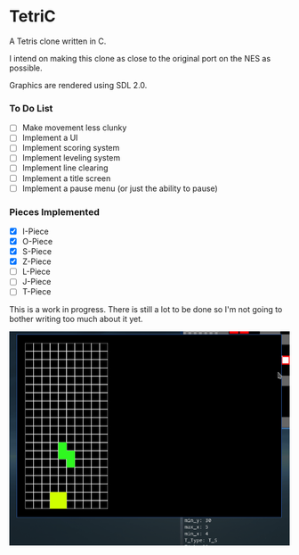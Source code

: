 # TetriC
A Tetris clone written in C. 

I intend on making this clone as close to the original port on the NES as possible.

Graphics are rendered using SDL 2.0.

### To Do List
- [ ] Make movement less clunky
- [ ] Implement a UI
- [ ] Implement scoring system
- [ ] Implement leveling system
- [ ] Implement line clearing
- [ ] Implement a title screen
- [ ] Implement a pause menu (or just the ability to pause)

### Pieces Implemented
- [x] I-Piece
- [x] O-Piece
- [x] S-Piece
- [x] Z-Piece
- [ ] L-Piece
- [ ] J-Piece
- [ ] T-Piece

This is a work in progress. There is still a lot to be done so I'm not going to bother 
writing too much about it yet.

![TetriC-alpha](images/TetriC-6.gif)

